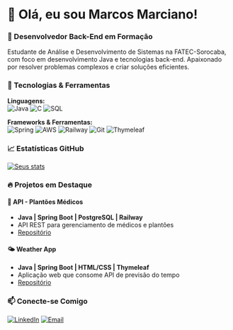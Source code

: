 # 👋 Olá, eu sou Marcos Marciano!

### 🚀 Desenvolvedor Back-End em Formação

Estudante de Análise e Desenvolvimento de Sistemas na FATEC-Sorocaba, com foco em desenvolvimento Java e tecnologias back-end. Apaixonado por resolver problemas complexos e criar soluções eficientes.

### 💼 Tecnologias & Ferramentas

**Linguagens:**  
![Java](https://img.shields.io/badge/Java-ED8B00?style=for-the-badge&logo=java&logoColor=white)
![C](https://img.shields.io/badge/C-00599C?style=for-the-badge&logo=c&logoColor=white)
![SQL](https://img.shields.io/badge/SQL-316192?style=for-the-badge&logo=SQL&logoColor=white)

**Frameworks & Ferramentas:**  
![Spring](https://img.shields.io/badge/Spring-6DB33F?style=for-the-badge&logo=spring&logoColor=white)
![AWS](https://img.shields.io/badge/AWS-FF9900?style=for-the-badge&logo=amazonaws&logoColor=white)
![Railway](https://img.shields.io/badge/Railway-D14836?style=for-the-badge&logo=Railway&logoColor=white)
![Git](https://img.shields.io/badge/Git-F05032?style=for-the-badge&logo=git&logoColor=white)
![Thymeleaf](https://img.shields.io/badge/Thymeleaf-F05032?style=for-the-badge&logo=thymeleaf&logoColor=white)

### 📈 Estatísticas GitHub
[![Seus stats](https://github-readme-stats.vercel.app/api?username=Erixian&show_icons=true&theme=radical)](https://github.com/Erixian)

### 🔥 Projetos em Destaque

#### 🏥 API - Plantões Médicos
- **Java | Spring Boot | PostgreSQL | Railway**
- API REST para gerenciamento de médicos e plantões
- [Repositório](https://github.com/Erixian/API-para-agenda-de-plantoes-medicos)

#### 🌤️ Weather App
- **Java | Spring Boot | HTML/CSS | Thymeleaf**
- Aplicação web que consome API de previsão do tempo
- [Repositório](https://github.com/Erixian/WeatherApp)

### 📫 Conecte-se Comigo
[![LinkedIn](https://img.shields.io/badge/LinkedIn-0077B5?style=for-the-badge&logo=linkedin&logoColor=white)](https://linkedin.com/in/marcos-marciano-b67633314/)
[![Email](https://img.shields.io/badge/Email-D14836?style=for-the-badge&logo=gmail&logoColor=white)](mailto:marcos.marciano01@fatec.sp.gov.br)
